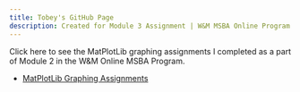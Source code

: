 ```yaml
---
title: Tobey's GitHub Page
description: Created for Module 3 Assignment | W&M MSBA Online Program
---
```


Click here to see the MatPlotLib graphing assignments I completed as a part of Module 2 in the W&M Online MSBA Program.

- [MatPlotLib Graphing Assignments](/just_for_fun)
